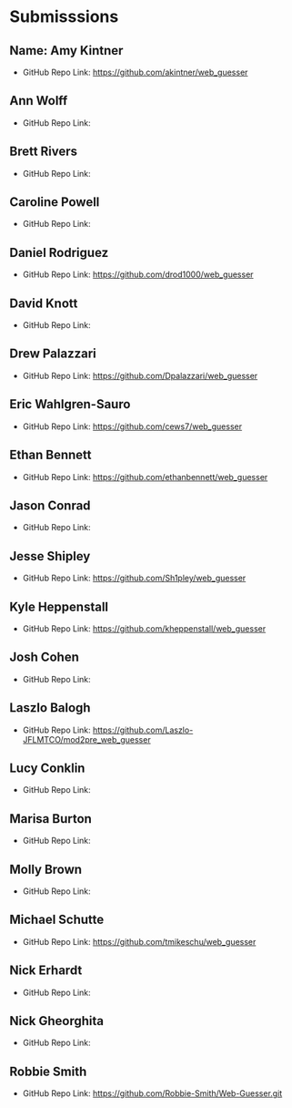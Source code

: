 # Submisssions

## Name: Amy Kintner

* GitHub Repo Link: https://github.com/akintner/web_guesser

## Ann Wolff

* GitHub Repo Link:

## Brett Rivers

* GitHub Repo Link:

## Caroline Powell

* GitHub Repo Link:

## Daniel Rodriguez

* GitHub Repo Link: https://github.com/drod1000/web_guesser

## David Knott

* GitHub Repo Link:

## Drew Palazzari

* GitHub Repo Link: https://github.com/Dpalazzari/web_guesser

## Eric Wahlgren-Sauro

* GitHub Repo Link: https://github.com/cews7/web_guesser

## Ethan Bennett

* GitHub Repo Link: https://github.com/ethanbennett/web_guesser

## Jason Conrad

* GitHub Repo Link:

## Jesse Shipley

* GitHub Repo Link: https://github.com/Sh1pley/web_guesser

## Kyle Heppenstall

* GitHub Repo Link: https://github.com/kheppenstall/web_guesser

## Josh Cohen

* GitHub Repo Link:

## Laszlo Balogh

* GitHub Repo Link: https://github.com/Laszlo-JFLMTCO/mod2pre_web_guesser

## Lucy Conklin

* GitHub Repo Link:

## Marisa Burton

* GitHub Repo Link:

## Molly Brown

* GitHub Repo Link:

## Michael Schutte

* GitHub Repo Link: https://github.com/tmikeschu/web_guesser

## Nick Erhardt

* GitHub Repo Link:

## Nick Gheorghita

* GitHub Repo Link:

## Robbie Smith

* GitHub Repo Link: https://github.com/Robbie-Smith/Web-Guesser.git

